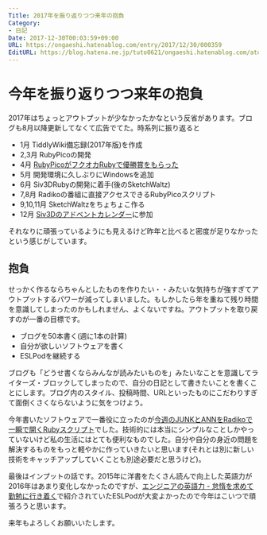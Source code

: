 ```yaml
---
Title: 2017年を振り返りつつ来年の抱負
Category:
- 日記
Date: 2017-12-30T00:03:59+09:00
URL: https://ongaeshi.hatenablog.com/entry/2017/12/30/000359
EditURL: https://blog.hatena.ne.jp/tuto0621/ongaeshi.hatenablog.com/atom/entry/8599973812331256321
---
```


# 今年を振り返りつつ来年の抱負

2017年はちょっとアウトプットが少なかったかなという反省があります。ブログも8月以降更新してなくて広告でてた。時系列に振り返ると

- 1月 TiddlyWiki備忘録(2017年版)を作成
- 2,3月 RubyPicoの開発
- 4月 [RubyPicoがフクオカRubyで優勝賞をもらった](http://ongaeshi.hatenablog.com/entry/rubypico-f-ruby-09)
- 5月 開発環境に久しぶりにWindowsを追加
- 6月 Siv3DRubyの開発に着手(後のSketchWaltz)
- 7,8月 Radikoの番組に直接アクセスできるRubyPicoスクリプト
- 9,10,11月 SketchWaltzをちょちょこ作る
- 12月 [Siv3Dのアドベントカレンダー](https://qiita.com/ongaeshi/items/c690fc0fa157c4cb4a08)に参加

それなりに頑張っているようにも見えるけど昨年と比べると密度が足りなかったという感じがしています。

## 抱負
せっかく作るならちゃんとしたものを作りたい・・みたいな気持ちが強すぎてアウトプットするパワーが減ってしまいました。もしかしたら年を重ねて残り時間を意識してしまったのかもしれません、よくないですね。アウトプットを取り戻すのが一番の目標です。

- ブログを50本書く(週に1本の計算)
- 自分が欲しいソフトウェアを書く
- ESLPodを継続する

ブログも「どうせ書くならみんなが読みたいものを」みたいなことを意識してライターズ・ブロックしてしまったので、自分の日記として書きたいことを書くことにします。ブログ内のスタイル、投稿時間、URLといったものにこだわりすぎて面倒くさくならないように気をつけよう。

今年書いたソフトウェアで一番役に立ったのが[今週のJUNKとANNをRadikoで一瞬で開くRubyスクリプト](http://ongaeshi.hatenablog.com/entry/radiko-junk-ann)でした。技術的には本当にシンプルなことしかやっていないけど私の生活にはとても便利なものでした。自分や自分の身近の問題を解決するものをもっと軽やかに作っていきたいと思います(それとは別に新しい技術をキャッチアップしていくことも別途必要だと思うけど)。

最後はインプットの話です。2015年に洋書をたくさん読んで向上した英語力が2016年はあまり変化しなかったのですが、[エンジニアの英語力 - 怠惰を求めて勤勉に行き着く](http://fushiroyama.hatenablog.com/entry/2017/12/13/150553)で紹介されていたESLPodが大変よかったので今年はこいつで頑張ろうと思います。

来年もよろしくお願いいたします。
